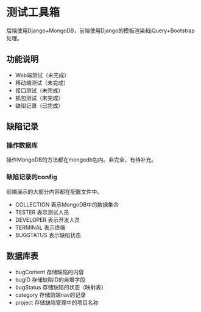 # 测试工具箱
后端使用Django+MongoDB，前端使用Django的模板渲染和jQuery+Bootstrap处理。

## 功能说明
* Web端测试（未完成）
* 移动端测试（未完成）
* 接口测试（未完成）
* 抓包测试（未完成）
* 缺陷记录（已完成）

## 缺陷记录
### 操作数据库
操作MongoDB的方法都在mongodb包内。非完全，有待补充。

### 缺陷记录的config
前端展示的大部分内容都在配置文件中。

* COLLECTION 表示MongoDB中的数据集合
* TESTER 表示测试人员
* DEVELOPER 表示开发人员
* TERMINAL 表示终端
* BUGSTATUS 表示缺陷状态

## 数据库表

* bugContent 存储缺陷的内容
* bugID 存储缺陷ID的自增字段
* bugStatus 存储缺陷的状态（映射表）
* category 存储前端nav的记录
* project 存储缺陷管理中的项目名称

